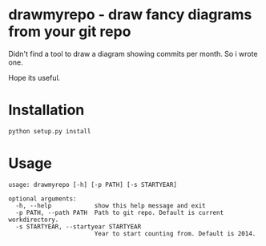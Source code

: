 # drawmyrepo - draw fancy diagrams from your git repo

Didn't find a tool to draw a diagram showing commits per month. So i wrote one.

Hope its useful.

# Installation

```bash
python setup.py install
```

# Usage

```
usage: drawmyrepo [-h] [-p PATH] [-s STARTYEAR]

optional arguments:
  -h, --help            show this help message and exit
  -p PATH, --path PATH  Path to git repo. Default is current workdirectory.
  -s STARTYEAR, --startyear STARTYEAR
                        Year to start counting from. Default is 2014.
```
